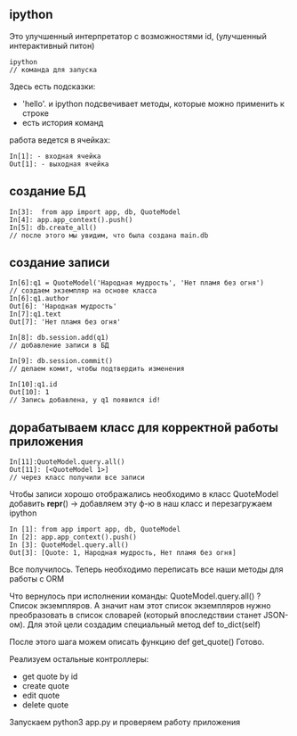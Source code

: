 ## ipython

Это улучшенный интерпретатор с возможностями id,
(улучшенный интерактивный питон)
```
ipython
// команда для запуска
```

Здесь есть подсказки:
* 'hello'.  и ipython подсвечивает методы, которые можно применить к строке
* есть история команд

работа ведется в ячейках:
```
In[1]: - входная ячейка
Out[1]: - выходная ячейка
```

## создание БД
```
In[3]:  from app import app, db, QuoteModel
In[4]: app.app_context().push()
In[5]: db.create_all()
// после этого мы увидим, что была создана main.db
```

## создание записи
```
In[6]:q1 = QuoteModel('Народная мудрость', 'Нет пламя без огня')
// создаем экземпляр на основе класса
In[6]:q1.author
Out[6]: 'Народная мудрость'
In[7]:q1.text
Out[7]: 'Нет пламя без огня'

In[8]: db.session.add(q1)
// добавление записи в БД

In[9]: db.session.commit()
// делаем комит, чтобы подтвердить изменения

In[10]:q1.id
Out[10]: 1
// Запись добавлена, у q1 появился id!
```

## дорабатываем класс для корректной работы приложения
```
In[11]:QuoteModel.query.all()
Out[11]: [<QuoteModel 1>]
// через класс получили все записи
```
Чтобы записи хорошо отображались необходимо в класс QuoteModel
добавить __repr__() -> добавляем эту ф-ю в наш класс и
перезагружаем ipython
```
In [1]: from app import app, db, QuoteModel
In [2]: app.app_context().push()
In [3]: QuoteModel.query.all()
Out[3]: [Quote: 1, Народная мудрость, Нет пламя без огня]
```
Все получилось.
Теперь необходимо переписать все наши методы для работы с ORM

Что вернулось при исполнении команды: QuoteModel.query.all() ?
Список экземпляров. А значит нам этот список экземпляров нужно
преобразовать в список словарей (который впоследствии станет JSON-ом).
Для этой цели создадим специальный метод def to_dict(self)

После этого шага можем описать функцию def get_quote() Готово.

Реализуем остальные контроллеры:
- get quote by id
- create quote
- edit quote
- delete quote

Запускаем python3 app.py и проверяем работу приложения
